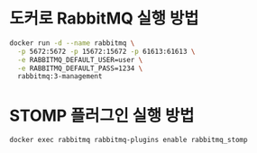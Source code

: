 # 도커로 RabbitMQ 실행 방법
```bash
docker run -d --name rabbitmq \
  -p 5672:5672 -p 15672:15672 -p 61613:61613 \
  -e RABBITMQ_DEFAULT_USER=user \
  -e RABBITMQ_DEFAULT_PASS=1234 \
  rabbitmq:3-management
```

# STOMP 플러그인 실행 방법
```bash
docker exec rabbitmq rabbitmq-plugins enable rabbitmq_stomp
```